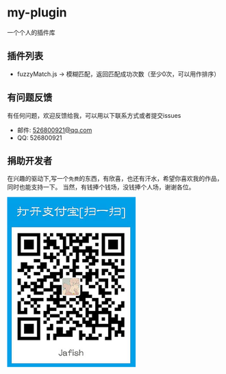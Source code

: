 # my-plugin
一个个人的插件库

## 插件列表
* fuzzyMatch.js -> 模糊匹配，返回匹配成功次数（至少0次，可以用作排序）


## 有问题反馈
有任何问题，欢迎反馈给我，可以用以下联系方式或者提交issues

* 邮件: 526800921@qq.com
* QQ: 526800921

## 捐助开发者
在兴趣的驱动下,写一个`免费`的东西，有欣喜，也还有汗水，希望你喜欢我的作品，同时也能支持一下。
当然，有钱捧个钱场，没钱捧个人场，谢谢各位。

![支付宝二维码](https://github.com/a526800921/my-plugin/blob/master/image/Jafish.jpg)
